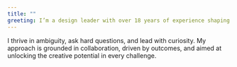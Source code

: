 ```yaml
---
title: ""
greeting: I’m a design leader with over 18 years of experience shaping user experiences across platforms, products, and industries.
---
```


I thrive in ambiguity, ask hard questions, and lead with curiosity. My approach is grounded in collaboration, driven by outcomes, and aimed at unlocking the creative potential in every challenge.
